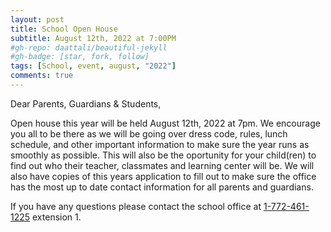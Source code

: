 ```yaml
---
layout: post
title: School Open House
subtitle: August 12th, 2022 at 7:00PM
#gh-repo: daattali/beautiful-jekyll
#gh-badge: [star, fork, follow]
tags: [School, event, august, "2022"]
comments: true
---
```


Dear Parents, Guardians & Students,

Open house this year will be held August 12th, 2022 at 7pm. We encourage you all to be there as we will be going over dress code, rules, lunch schedule, and other important information to make sure the year runs as smoothly as possible. This will also be the oportunity for your child(ren) to find out who their teacher, classmates and learning center will be. We will also have copies of this years application to fill out to make sure the office has the most up to date contact information for all parents and guardians.

If you have any questions please contact the school office at <a href="tel:+17724611225">1-772-461-1225</a> extension 1.<br /><br />


